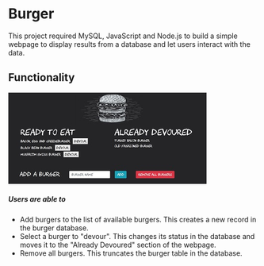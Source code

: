 # Burger
This project required MySQL, JavaScript and Node.js to build a simple webpage to display results from a database and let users interact with the data.

## Functionality
![Burger App](/screenshots/burger.jpg)

##### Users are able to 
* Add burgers to the list of available burgers.  This creates a new record in the burger database.
* Select a burger to "devour".  This changes its status in the database and moves it to the "Already Devoured" section of the webpage.
* Remove all burgers.  This truncates the burger table in the database.
